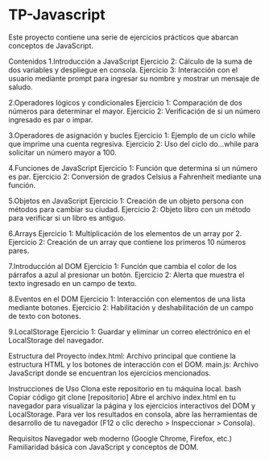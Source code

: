 # TP-Javascript
Este proyecto contiene una serie de ejercicios prácticos que abarcan conceptos de JavaScript.

Contenidos
1.Introducción a JavaScript
Ejercicio 2: Cálculo de la suma de dos variables y despliegue en consola.
Ejercicio 3: Interacción con el usuario mediante prompt para ingresar su nombre y mostrar un mensaje de saludo.

2.Operadores lógicos y condicionales
Ejercicio 1: Comparación de dos números para determinar el mayor.
Ejercicio 2: Verificación de si un número ingresado es par o impar.

3.Operadores de asignación y bucles
Ejercicio 1: Ejemplo de un ciclo while que imprime una cuenta regresiva.
Ejercicio 2: Uso del ciclo do...while para solicitar un número mayor a 100.

4.Funciones de JavaScript
Ejercicio 1: Función que determina si un número es par.
Ejercicio 2: Conversión de grados Celsius a Fahrenheit mediante una función.

5.Objetos en JavaScript
Ejercicio 1: Creación de un objeto persona con métodos para cambiar su ciudad.
Ejercicio 2: Objeto libro con un método para verificar si un libro es antiguo.

6.Arrays
Ejercicio 1: Multiplicación de los elementos de un array por 2.
Ejercicio 2: Creación de un array que contiene los primeros 10 números pares.

7.Introducción al DOM
Ejercicio 1: Función que cambia el color de los párrafos a azul al presionar un botón.
Ejercicio 2: Alerta que muestra el texto ingresado en un campo de texto.

8.Eventos en el DOM
Ejercicio 1: Interacción con elementos de una lista mediante botones.
Ejercicio 2: Habilitación y deshabilitación de un campo de texto con botones.

9.LocalStorage
 Ejercicio 1: Guardar y eliminar un correo electrónico en el LocalStorage del navegador.

Estructura del Proyecto
index.html: Archivo principal que contiene la estructura HTML y los botones de interacción con el DOM.
main.js: Archivo JavaScript donde se encuentran los ejercicios mencionados.

Instrucciones de Uso
Clona este repositorio en tu máquina local.
bash
Copiar código
git clone [repositorio]
Abre el archivo index.html en tu navegador para visualizar la página y los ejercicios interactivos del DOM y LocalStorage.
Para ver los resultados en consola, abre las herramientas de desarrollo de tu navegador (F12 o clic derecho > Inspeccionar > Consola).

Requisitos
Navegador web moderno (Google Chrome, Firefox, etc.)
Familiaridad básica con JavaScript y conceptos de DOM.
